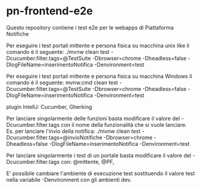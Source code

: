 # pn-frontend-e2e
Questo repository contiene i test e2e per le webapps di Piattaforma Notifiche

Per eseguire i test portali mittente e persona fisica su macchina unix like il comando è il seguente:
./mvnw clean test -Dcucumber.filter.tags=@TestSuite -Dbrowser=chrome -Dheadless=false -DlogFileName=inserimentoNotifica -Denvironment=test

Per eseguire i test portali mittente e persona fisica su macchina Windows il comando è il seguente:
mvnw.cmd clean test -Dcucumber.filter.tags=@TestSuite -Dbrowser=chrome -Dheadless=false -DlogFileName=inserimentoNotifica -Denvironment=test

plugin IntellJ: Cucumber, Gherking

Per lanciare singolarmente delle funzioni basta modificare il valore del -Dcucumber.filter.tags con il nome della funzionalità che si vuole lanciare. Es. per lanciare l'invio della notifica:
./mvnw clean test -Dcucumber.filter.tags=@invioNotifiche -Dbrowser=chrome -Dheadless=false -DlogFileName=inserimentoNotifica -Denvironment=test

Per lanciare singolarmente i test di un portale basta modificare il valore del -Dcucumber.filter.tags con: @mittente, @PF,

E' possibile cambiare l'ambiente di esecuzione test sostituendo il valore test nella variabile -Denvironment con gli ambienti dev.
